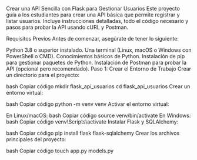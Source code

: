 Crear una API Sencilla con Flask para Gestionar Usuarios
Este proyecto guía a los estudiantes para crear una API básica que permite registrar y listar usuarios. Incluye instrucciones detalladas, todo el código necesario y pasos para probar la API usando cURL y Postman.

Requisitos Previos
Antes de comenzar, asegúrate de tener lo siguiente:

Python 3.8 o superior instalado.
Una terminal (Linux, macOS o Windows con PowerShell o CMD).
Conocimientos básicos de Python.
Instalación de pip para gestionar paquetes de Python.
Instalación de Postman para probar la API (opcional pero recomendado).
Paso 1: Crear el Entorno de Trabajo
Crear un directorio para el proyecto:

bash
Copiar código
mkdir flask_api_usuarios
cd flask_api_usuarios
Crear un entorno virtual:

bash
Copiar código
python -m venv venv
Activar el entorno virtual:

En Linux/macOS:
bash
Copiar código
source venv/bin/activate
En Windows:
bash
Copiar código
venv\Scripts\activate
Instalar Flask y SQLAlchemy:

bash
Copiar código
pip install flask flask-sqlalchemy
Crear los archivos principales del proyecto:

bash
Copiar código
touch app.py models.py
